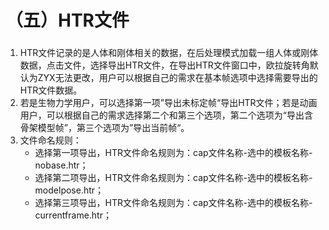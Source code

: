 # （五）HTR文件

### &#x20;<a href="#toc3132" id="toc3132"></a>

1. HTR文件记录的是人体和刚体相关的数据，在后处理模式加载一组人体或刚体数据，点击文件，选择导出HTR文件，在导出HTR文件窗口中，欧拉旋转角默认为ZYX无法更改，用户可以根据自己的需求在基本帧选项中选择需要导出的HTR文件数据。
2. 若是生物力学用户，可以选择第一项”导出未标定帧“导出HTR文件；若是动画用户，可以根据自己的需求选择第二个和第三个选项，第二个选项为“导出含骨架模型帧”，第三个选项为”导出当前帧“。
3. 文件命名规则：
   * 选择第一项导出，HTR文件命名规则为：cap文件名称-选中的模板名称-nobase.htr；
   * 选择第二项导出，HTR文件命名规则为：cap文件名称-选中的模板名称-modelpose.htr；
   * 选择第三项导出，HTR文件命名规则为：cap文件名称-选中的模板名称-currentframe.htr；

